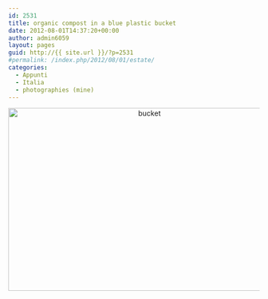 ```yaml
---
id: 2531
title: organic compost in a blue plastic bucket
date: 2012-08-01T14:37:20+00:00
author: admin6059
layout: pages
guid: http://{{ site.url }}/?p=2531
#permalink: /index.php/2012/08/01/estate/
categories:
  - Appunti
  - Italia
  - photographies (mine)
---
```

<p style="text-align: center;">
  <img class="aligncenter wp-image-3733" src="{{ site.url }}/images/uploads/2012/08/bucket.jpg" alt="bucket" width="550" height="367" srcset="{{ site.url }}/images/uploads/2012/08/bucket.jpg 675w, {{ site.url }}/images/uploads/2012/08/bucket-300x200.jpg 300w, {{ site.url }}/images/uploads/2012/08/bucket-330x220.jpg 330w" sizes="(max-width: 550px) 100vw, 550px" />
</p>